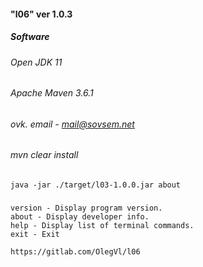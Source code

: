 ####                                                                                                                        "l06" ver 1.0.3
#####   Software
###### Open JDK 11
#####    
###### Apache Maven 3.6.1
##### 
###### ovk. email - mail@sovsem.net
#####    
###### mvn clear install
#####  
```
java -jar ./target/l03-1.0.0.jar about
```
#####   
```
version - Display program version.
about - Display developer info.
help - Display list of terminal commands.
exit - Exit
```
```
https://gitlab.com/OlegVl/l06
```
